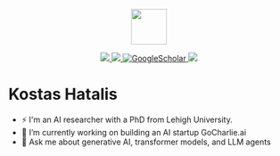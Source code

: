 <p align="center">
    <img src="https://gocharlie.ai/wp-content/uploads/2023/01/logo-black-02-768x148.png"
        height="64">
</p>
<p align="center">
    <a href="https://x.com/kostashatalis">
        <img src="https://img.shields.io/badge/X-%23000000.svg?logo=X&logoColor=white" />
    </a>
    <a href="https://www.linkedin.com/in/kostashatalis/">
        <img src="https://custom-icon-badges.demolab.com/badge/LinkedIn-0A66C2?logo=linkedin-white&logoColor=fff" />
    </a>
    <a href='https://scholar.google.com/citations?user=PjMmNu8AAAAJ&hl=en'>
        <img alt='GoogleScholar' src='https://img.shields.io/badge/Scholar-100000?style=flat&logo=GoogleScholar&logoColor=white&&color=0181FF'>
    </a>
    <a href='https://www.quora.com/profile/Kostas-Hatalis-1'>
        <img src='https://img.shields.io/badge/Quora-B92B27?logo=quora&logoColor=fff'>
    </a>
</p>

# Kostas Hatalis 
- ⚡ I'm an AI researcher with a PhD from Lehigh University.
- 🔭 I’m currently working on building an AI startup GoCharlie.ai
- 💬 Ask me about generative AI, transformer models, and LLM agents
<!--
**hatalis/hatalis** is a ✨ _special_ ✨ repository because its `README.md` (this file) appears on your GitHub profile.

Here are some ideas to get you started:

- 🔭 I’m currently working on ...
- 🌱 I’m currently learning ...
- 👯 I’m looking to collaborate on ...
- 🤔 I’m looking for help with ...
- 💬 Ask me about ...
- 📫 How to reach me: ...
- 😄 Pronouns: ...
- ⚡ Fun fact: ...
-->

